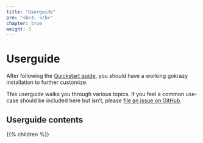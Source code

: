 ```yaml
---
title: "Userguide"
pre: "<b>3. </b>"
chapter: true
weight: 3
---
```


# Userguide

After following the [Quickstart guide](/quickstart/), you should have a working
gokrazy installation to further customize.

This userguide walks you through various topics. If you feel a common use-case
should be included here but isn’t, please [file an issue on
GitHub](https://github.com/gokrazy/gokrazy/issues).

## Userguide contents

{{% children %}}
